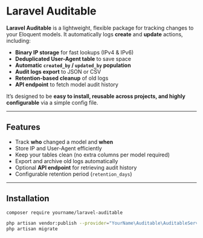 # Laravel Auditable

**Laravel Auditable** is a lightweight, flexible package for tracking changes to your Eloquent models. It automatically logs **create** and **update** actions, including:

- **Binary IP storage** for fast lookups (IPv4 & IPv6)
- **Deduplicated User-Agent table** to save space
- **Automatic `created_by` / `updated_by` population**
- **Audit logs export** to JSON or CSV
- **Retention-based cleanup** of old logs
- **API endpoint** to fetch model audit history

It’s designed to be **easy to install, reusable across projects, and highly configurable** via a simple config file.

---

## Features

- Track **who** changed a model and **when**
- Store IP and User-Agent efficiently
- Keep your tables clean (no extra columns per model required)
- Export and archive old logs automatically
- Optional **API endpoint** for retrieving audit history
- Configurable retention period (`retention_days`)

---

## Installation

```bash
composer require yourname/laravel-auditable

php artisan vendor:publish --provider="YourName\Auditable\AuditableServiceProvider" --tag=config
php artisan migrate
